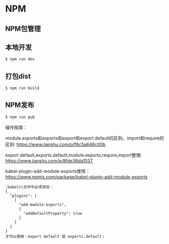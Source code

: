 # NPM

## NPM包管理

## 本地开发

```bash
$ npm run dev
```

## 打包dist

```bash
$ npm run build
```

## NPM发布

```bash
$ npm run pub
```

操作指南：

module.exports和exports和export和export default的区别，import和require的区别:
https://www.jianshu.com/p/f6c5a646c00b

export default,exports.default,module.exports,require,import整理:
https://www.jianshu.com/p/8fde36da1537

babel-plugin-add-module-exports使用：
https://www.npmjs.com/package/babel-plugin-add-module-exports

    .babelrc文件中必须添加：
    {
      "plugins": [
        [
          "add-module-exports",
          {
            "addDefaultProperty": true
          }
        ]
      ]
    }
    才可以使用：export default 或 exports.default；
